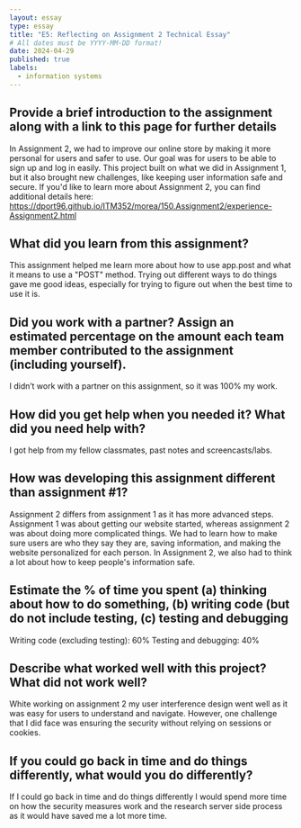 ```yaml
---
layout: essay
type: essay
title: "E5: Reflecting on Assignment 2 Technical Essay"
# All dates must be YYYY-MM-DD format!
date: 2024-04-29
published: true
labels:
  - information systems
---
```


## Provide a brief introduction to the assignment along with a link to this page for further details
In Assignment 2, we had to improve our online store by making it more personal for users and safer to use. Our goal was for users to be able to sign up and log in easily. This project built on what we did in Assignment 1, but it also brought new challenges, like keeping user information safe and secure. If you'd like to learn more about Assignment 2, you can find additional details here: https://dport96.github.io/ITM352/morea/150.Assignment2/experience-Assignment2.html

## What did you learn from this assignment?
This assignment helped me learn more about how to use app.post and what it means to use a "POST" method. Trying out different ways to do things gave me good ideas, especially for trying to figure out when the best time to use it is. 

## Did you work with a partner? Assign an estimated percentage on the amount each team member contributed to the assignment (including yourself).
I didn’t work with a partner on this assignment, so it was 100% my work.

## How did you get help when you needed it? What did you need help with?
I got help from my fellow classmates, past notes and screencasts/labs.

## How was developing this assignment different than assignment #1?
Assignment 2 differs from assignment 1 as it has more advanced steps. Assignment 1 was about getting our website started, whereas assignment 2 was about doing more complicated things. We had to learn how to make sure users are who they say they are, saving information, and making the website personalized for each person. In Assignment 2, we also had to think a lot about how to keep people's information safe.

## Estimate the % of time you spent (a) thinking about how to do something, (b) writing code (but do not include testing, (c) testing and debugging
Writing code (excluding testing): 60%
Testing and debugging: 40% 

## Describe what worked well with this project? What did not work well?
White working on assignment 2 my user interference design went well as it was easy for users to understand and navigate. However, one challenge that I did face was  ensuring the security without relying on sessions or cookies. 

## If you could go back in time and do things differently, what would you do differently?
If I could go back in time and do things differently I would spend more time on how the security measures work  and the research server side process as it would have saved me a lot more time. 


